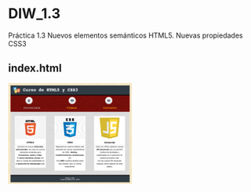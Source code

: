 # DIW_1.3
Práctica 1.3 
Nuevos elementos semánticos HTML5. Nuevas propiedades CSS3 

<div align="left">
           <h2> index.html </h2>
           <img width="50%" src="https://github.com/SCebrian/DIW_1.3/blob/main/imgs/resultado.jpg" alt="index.html" title="index.html"</img>
 </div>
